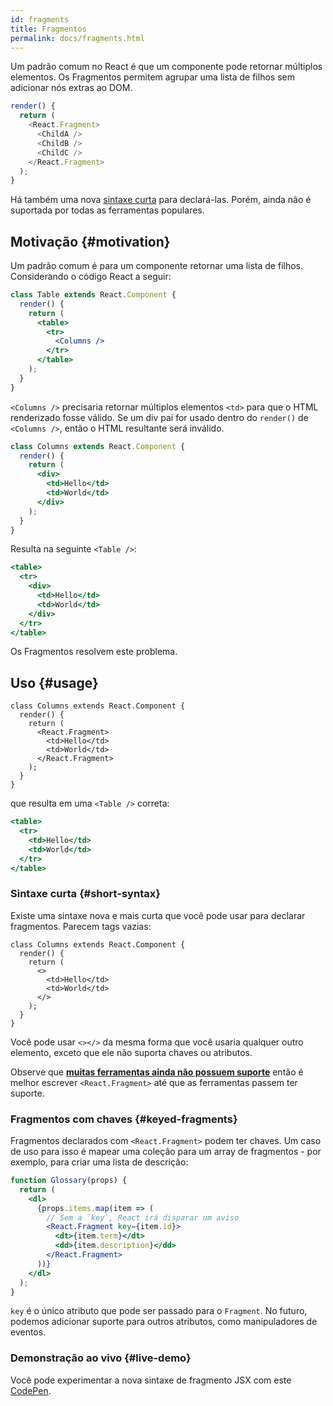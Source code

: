 ```yaml
---
id: fragments
title: Fragmentos
permalink: docs/fragments.html
---
```


Um padrão comum no React é que um componente pode retornar múltiplos elementos. Os Fragmentos permitem agrupar uma lista de filhos sem adicionar nós extras ao DOM.

```js
render() {
  return (
    <React.Fragment>
      <ChildA />
      <ChildB />
      <ChildC />
    </React.Fragment>
  );
}
```

Há também uma nova [sintaxe curta](#short-syntax) para declará-las. Porém, ainda não é suportada por todas as ferramentas populares.

## Motivação {#motivation}

Um padrão comum é para um componente retornar uma lista de filhos. Considerando o código React a seguir:

```jsx
class Table extends React.Component {
  render() {
    return (
      <table>
        <tr>
          <Columns />
        </tr>
      </table>
    );
  }
}
```

`<Columns />` precisaria retornar múltiplos elementos `<td>` para que o HTML renderizado fosse válido. Se um div pai for usado dentro do `render()` de `<Columns />`, então o HTML resultante será inválido.

```jsx
class Columns extends React.Component {
  render() {
    return (
      <div>
        <td>Hello</td>
        <td>World</td>
      </div>
    );
  }
}
```

Resulta na seguinte `<Table />`:

```jsx
<table>
  <tr>
    <div>
      <td>Hello</td>
      <td>World</td>
    </div>
  </tr>
</table>
```

Os Fragmentos resolvem este problema.

## Uso {#usage}

```jsx{4,7}
class Columns extends React.Component {
  render() {
    return (
      <React.Fragment>
        <td>Hello</td>
        <td>World</td>
      </React.Fragment>
    );
  }
}
```

que resulta em uma `<Table />` correta:

```jsx
<table>
  <tr>
    <td>Hello</td>
    <td>World</td>
  </tr>
</table>
```

### Sintaxe curta {#short-syntax}

Existe uma sintaxe nova e mais curta que você pode usar para declarar fragmentos. Parecem tags vazias:

```jsx{4,7}
class Columns extends React.Component {
  render() {
    return (
      <>
        <td>Hello</td>
        <td>World</td>
      </>
    );
  }
}
```

Você pode usar `<></>` da mesma forma que você usaria qualquer outro elemento, exceto que ele não suporta chaves ou atributos.

Observe que **[muitas ferramentas ainda não possuem suporte](/blog/2017/11/28/react-v16.2.0-fragment-support.html#support-for-fragment-syntax)** então é melhor escrever `<React.Fragment>` até que as ferramentas passem ter suporte.

### Fragmentos com chaves {#keyed-fragments}

Fragmentos  declarados com `<React.Fragment>` podem ter chaves. Um caso de uso para isso é mapear uma coleção para um array de fragmentos - por exemplo, para criar uma lista de descrição:

```jsx
function Glossary(props) {
  return (
    <dl>
      {props.items.map(item => (
        // Sem a `key`, React irá disparar um aviso
        <React.Fragment key={item.id}>
          <dt>{item.term}</dt>
          <dd>{item.description}</dd>
        </React.Fragment>
      ))}
    </dl>
  );
}
```

`key` é o único atributo que pode ser passado para o `Fragment`. No futuro, podemos adicionar suporte para outros atributos, como manipuladores de eventos.

### Demonstração ao vivo {#live-demo}

Você pode experimentar a nova sintaxe de fragmento JSX com este [CodePen](https://codepen.io/reactjs/pen/VrEbjE?editors=1000).
